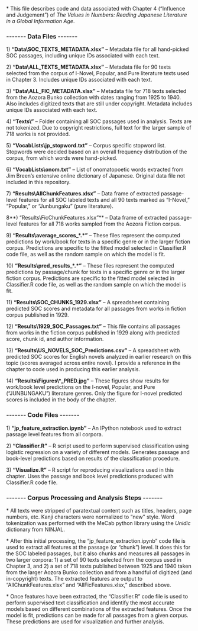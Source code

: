 \* This file describes code and data associated with Chapter 4
(“Influence and Judgement”) of *The Values in Numbers: Reading Japanese
Literature in a Global Information Age*.

### **------- Data Files -------** ###

1\) **“Data\\SOC\_TEXTS\_METADATA.xlsx”** – Metadata file for all
hand-picked SOC passages, including unique IDs associated with each
text.

2\) **“Data\\ALL\_TEXTS\_METADATA.xlsx”** – Metadata file for 90 texts
selected from the corpus of I-Novel, Popular, and Pure literature texts
used in Chapter 3. Includes unique IDs associated with each text.

3\) **“Data\\ALL\_FIC\_METADATA.xlsx”** – Metadata file for 718 texts
selected from the Aozora Bunko collection with dates ranging from 1925
to 1940. Also includes digitized texts that are still under copyright.
Metadata includes unique IDs associated with each text.

4\) **“Texts\\”** – Folder containing all SOC passages used in analysis.
Texts are not tokenized. Due to copyright restrictions, full text for
the larger sample of 718 works is not provided.

5\) **“VocabLists\\jp\_stopword.txt”** – Corpus specific stopword list.
Stopwords were decided based on an overall frequency distribution of the
corpus, from which words were hand-picked.

6\) **“VocabLists\\onom.txt”** – List of onomatopoetic words extracted
from Jim Breen’s extensive online dictionary of Japanese. Original data
file not included in this repository.

7\) **“Results\\AllChunkFeatures.xlsx”** – Data frame of extracted
passage-level features for all SOC labeled texts and all 90 texts marked
as “I-Novel,” “Popular,” or “Junbungaku” (pure literature).

8**) “Results\\FicChunkFeatures.xlsx”** – Data frame of extracted
passage-level features for all 718 works sampled from the Aozora Fiction
corpus.

9\) **“Results\\average\_scores\_\*.\*”** – These files represent the
computed predictions by work/book for texts in a specific genre or in
the larger fiction corpus. Predictions are specific to the fitted model
selected in Classifier.R code file, as well as the random sample on
which the model is fit.

10\) **“Results\\pred\_results\_\*.\*”** – These files represent the
computed predictions by passage/chunk for texts in a specific genre or
in the larger fiction corpus. Predictions are specific to the fitted
model selected in Classifier.R code file, as well as the random sample
on which the model is fit.

11\) **“Results\\SOC\_CHUNKS\_1929.xlsx”** – A spreadsheet containing
predicted SOC scores and metadata for all passages from works in fiction
corpus published in 1929.

12\) **“Results\\1929\_SOC\_Passages.txt”** – This file contains all
passages from works in the fiction corpus published in 1929 along with
predicted score, chunk id, and author information.

13\) **“Results\\US\_NOVELS\_SOC\_Predictions.csv”** – A spreadsheet
with predicted SOC scores for English novels analyzed in earlier
research on this topic (scores averaged across entire novel). I provide
a reference in the chapter to code used in producing this earlier
analysis.

14\) **“Results\\Figures\\\*\_PRED.jpg”** – These figures show results
for work/book level predictions on the I-novel, Popular, and Pure
(“JUNBUNGAKU”) literature genres. Only the figure for I-novel predicted
scores is included in the body of the chapter.

### **------- Code Files -------** ###

1\) **“jp\_feature\_extraction.ipynb”** – An IPython notebook used to
extract passage level features from all corpora.

2\) **“Classifier.R”** – R script used to perform supervised
classification using logistic regression on a variety of different
models. Generates passage and book-level predictions based on results of
the classification procedure.

3\) **“Visualize.R”** – R script for reproducing visualizations used in
this chapter. Uses the passage and book level predictions produced with
Classifier.R code file.

### **------- Corpus Processing and Analysis Steps -------** ###

\* All texts were stripped of paratextual content such as titles,
headers, page numbers, etc. Kanji characters were normalized to “new”
style. Word tokenization was performed with the MeCab python library
using the *Unidic* dictionary from NINJAL.

\* After this initial processing, the “jp\_feature\_extraction.ipynb”
code file is used to extract all features at the passage (or “chunk”)
level. It does this for the SOC labeled passages, but it also chunks and
measures all passages in two larger corpora: 1) a set of 90 texts
selected from the corpus used in Chapter 3, and 2) a set of 718 texts
published between 1925 and 1940 taken from the larger Aozora Bunko
collection and from a handful of digitized (and in-copyright) texts. The
extracted features are output to “AllChunkFeatures.xlsx” and
“AllFicFeatures.xlsx,” described above.

\* Once features have been extracted, the “Classifier.R” code file is
used to perform supervised text classification and identify the most
accurate models based on different combinations of the extracted
features. Once the model is fit, predictions can be made for all
passages from a given corpus. These predictions are used for
visualization and further analysis.
